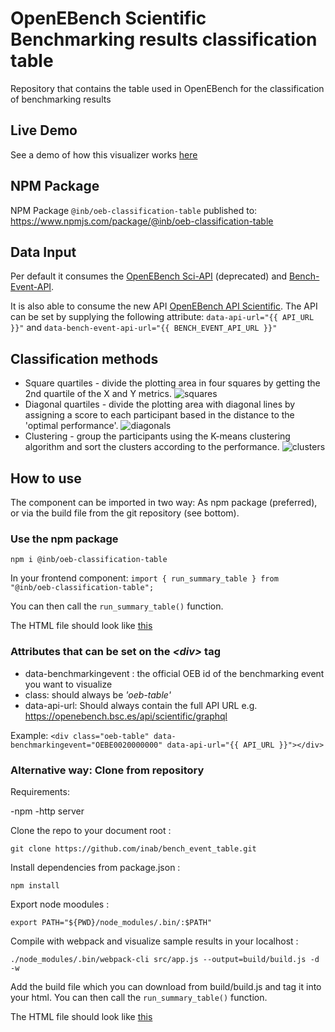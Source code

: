 # OpenEBench Scientific Benchmarking results classification table

Repository that contains the table used in OpenEBench for the classification of benchmarking results

## Live Demo

See a demo of how this visualizer works [here](https://inab.github.io/bench_event_table/)

## NPM Package

NPM Package `@inb/oeb-classification-table` published to: <https://www.npmjs.com/package/@inb/oeb-classification-table>

## Data Input

Per default it consumes the [OpenEBench Sci-API](https://openebench.bsc.es/sciapi/) (deprecated) and [Bench-Event-API](https://openebench.bsc.es/rest/bench_event_api/).

It is also able to consume the new API [OpenEBench API Scientific](https://dev-openebench.bsc.es/api/scientific/).
The API can be set by supplying the following attribute: `data-api-url="{{ API_URL }}"` and `data-bench-event-api-url="{{ BENCH_EVENT_API_URL }}"`

## Classification methods

* Square quartiles - divide the plotting area in four squares by getting the 2nd quartile of the X and Y metrics.
![squares](pictures/sqr_example.png)
* Diagonal quartiles - divide the plotting area with diagonal lines by assigning a score to each participant based in the distance to the 'optimal performance'.
![diagonals](pictures/diag_example.png)
* Clustering - group the participants using the K-means clustering algorithm and sort the clusters according to the performance.
![clusters](pictures/clusters_example.png)

## How to use

The component can be imported in two way: As npm package (preferred), or via the build file from the git repository (see bottom).

### Use the npm package

`npm i @inb/oeb-classification-table`

In your frontend component:
`import { run_summary_table } from "@inb/oeb-classification-table";`

You can then call the `run_summary_table()` function.

The HTML file should look like [this](./index.html)

### Attributes that can be set on the _<div\>_ tag

* data-benchmarkingevent : the official OEB id of the benchmarking event you want to visualize
* class: should always be *'oeb-table'*
* data-api-url: Should always contain the full API URL e.g. <https://openebench.bsc.es/api/scientific/graphql>

Example:
` <div class="oeb-table" data-benchmarkingevent="OEBE0020000000" data-api-url="{{ API_URL }}"></div> `

### Alternative way: Clone from repository

Requirements:

-npm
-http server

Clone the repo to your document root :

```
git clone https://github.com/inab/bench_event_table.git
```

Install dependencies from package.json :

```
npm install 
```

Export node moodules :

```
export PATH="${PWD}/node_modules/.bin/:$PATH"
```

Compile with webpack and visualize sample results in your localhost :

```
./node_modules/.bin/webpack-cli src/app.js --output=build/build.js -d -w
```

Add the build file which you can download from build/build.js and tag it into your html. You can then call the `run_summary_table()` function.  

The HTML file should look like [this](./index.html)
